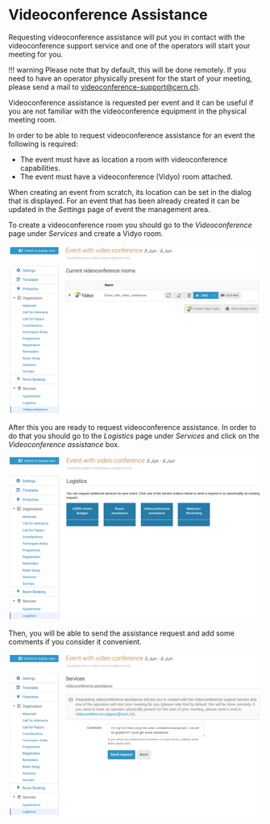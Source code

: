 # Videoconference Assistance

Requesting videoconference assistance will put you in contact with the videoconference support service and one of the
operators will start your meeting for you.

!!! warning
    Please note that by default, this will be done remotely. If you need to have an operator physically present for the
    start of your meeting, please send a mail to
    [videoconference-support@cern.ch](mailto:videoconference-support@cern.ch).

Videoconference assistance is requested per event and it can be useful if you are not familiar with the videoconference
equipment in the physical meeting room.

In order to be able to request videoconference assistance for an event the following is required:

- The event must have as location a room with videoconference capabilities.
- The event must have a videoconference (Vidyo) room attached.

When creating an event from scratch, its location can be set in the dialog that is displayed. For an event that has been
already created it can be updated in the _Settings_ page of event the management area.

To create a videoconference room you should go to the _Videoconference_ page under _Services_ and create a Vidyo room.

![](../assets/vc_assistance/vc_rooms.png)

After this you are ready to request videoconference assistance. In order to do that you should go to the _Logistics_
page under _Services_ and click on the _Videoconference assistance_ box.

![](../assets/vc_assistance/logistics.png)

Then, you will be able to send the assistance request and add some comments if you consider it convenient.

![](../assets/vc_assistance/request_form.png)